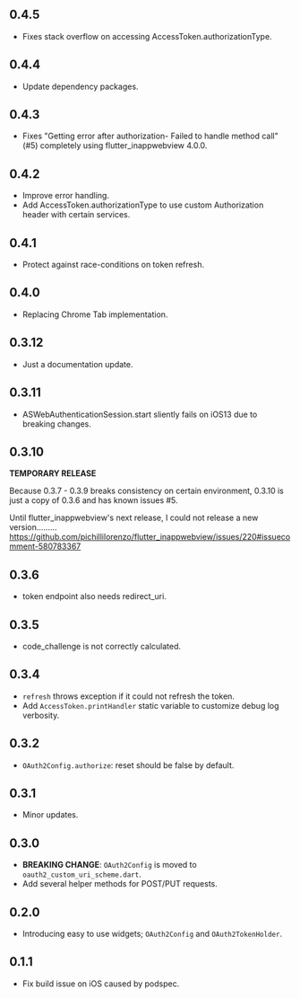 ## 0.4.5

* Fixes stack overflow on accessing AccessToken.authorizationType.

## 0.4.4

* Update dependency packages.

## 0.4.3

* Fixes "Getting error after authorization- Failed to handle method call" (#5) completely using flutter_inappwebview 4.0.0.

## 0.4.2

* Improve error handling.
* Add AccessToken.authorizationType to use custom Authorization header with certain services.

## 0.4.1

* Protect against race-conditions on token refresh.

## 0.4.0

* Replacing Chrome Tab implementation.

## 0.3.12

* Just a documentation update.

## 0.3.11

* ASWebAuthenticationSession.start sliently fails on iOS13 due to breaking changes.

## 0.3.10

**TEMPORARY RELEASE**

Because 0.3.7 - 0.3.9 breaks consistency on certain environment, 0.3.10 is just a copy of 0.3.6 and has known issues #5.

Until flutter_inappwebview's next release, I could not release a new version.........
https://github.com/pichillilorenzo/flutter_inappwebview/issues/220#issuecomment-580783367

## 0.3.6

* token endpoint also needs redirect_uri.

## 0.3.5

* code_challenge is not correctly calculated.

## 0.3.4

* `refresh` throws exception if it could not refresh the token.
* Add `AccessToken.printHandler` static variable to customize debug log verbosity.

## 0.3.2

* `OAuth2Config.authorize`: reset should be false by default.

## 0.3.1

* Minor updates.

## 0.3.0

* **BREAKING CHANGE**: `OAuth2Config` is moved to `oauth2_custom_uri_scheme.dart`.
* Add several helper methods for POST/PUT requests.

## 0.2.0

* Introducing easy to use widgets; `OAuth2Config` and `OAuth2TokenHolder`.

## 0.1.1

* Fix build issue on iOS caused by podspec.
